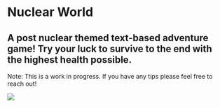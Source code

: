 # Nuclear World 
## A post nuclear themed <b>text-based</b> adventure game! Try your luck to survive to the end with the highest health possible. 

Note: This is a work in progress. If you have any tips please feel free to reach out! 

<img src="https://media.istockphoto.com/id/955124060/photo/nuclear-bomb-explosion-mushroom-cloud.jpg?s=612x612&w=0&k=20&c=64Wac4ttC1DgBeBvCmYHWB56OyckJGNiO3AjsIe8c2c=">
